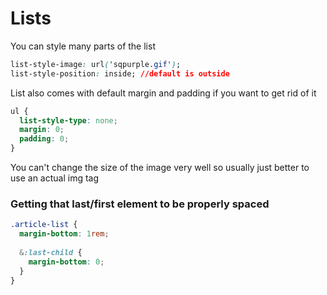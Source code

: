 # Lists

You can style many parts of the list

```css
list-style-image: url('sqpurple.gif');
list-style-position: inside; //default is outside
```

List also comes with default margin and padding if you want to get rid of it

```css
ul {
  list-style-type: none;
  margin: 0;
  padding: 0;
}
```

You can't change the size of the image very well so usually just better to use an actual img tag

### Getting that last/first element to be properly spaced

```scss
.article-list {
  margin-bottom: 1rem;
  
  &:last-child {
    margin-bottom: 0;
  }
}
```


